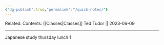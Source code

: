 ```yaml
---
{"dg-publish":true,"permalink":"/quick-notes/"}
---
```


Related:
Contents: 
[[Classes\|Classes]]
Ted Tudor || 2023-06-09
***
Japanese study thursday lunch 1 

